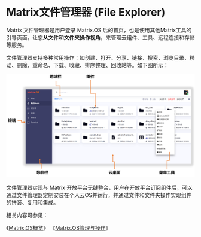 # Matrix文件管理器 (File Explorer)

Matrix 文件管理器是用户登录 Matrix.OS 后的首页，也是使用其他Matrix工具的引导页面。让您**从文件和文件夹操作视角**，来管理云组件、工具、远程连接和存储等服务。

文件管理器支持多种常用操作：如创建、打开、分享、链接、搜索、浏览目录、移动、删除、重命名、下载、收藏、排序整理、回收站等。如下图所示：

![Matrix.OS](../../../../media/os/general/oslayout.png "Matrix.OS")

文件管理器实现与 Matrix 开放平台无缝整合，用户在开放平台订阅组件后，可以通过文件管理器定制安装在个人云OS并运行，并通过文件和文件夹操作实现组件的拼装、复用和集成。

相关内容可参见：

《[Matrix.OS概览](zh-cn/userguide/os/osintro.md)》
《[Matrix.OS管理与操作](zh-cn/userguide/os/com/filesys.md)》
